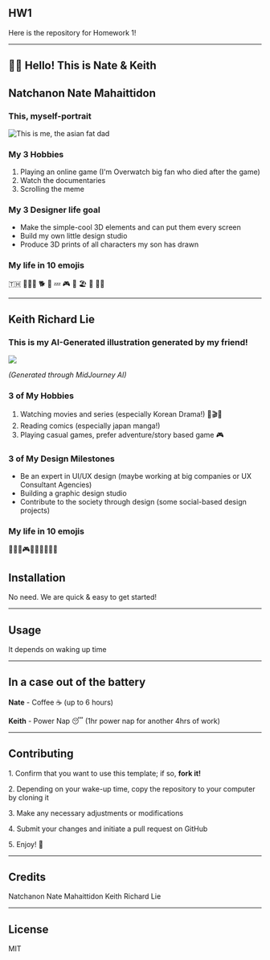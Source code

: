 ## HW1

Here is the repository for Homework 1!

---

## 👋👋 Hello! This is Nate & Keith

## Natchanon Nate Mahaittidon 

### This, myself-portrait

![This is me, the asian fat dad](https://33333.cdn.cke-cs.com/kSW7V9NHUXugvhoQeFaf/images/3ab789d6f5d027f04d068229d94212fb34cb0ad0914f05b9.png)

### My 3 Hobbies

1.  Playing an online game (I'm Overwatch big fan who died after the game)
2.  Watch the documentaries
3.  Scrolling the meme

### My 3 Designer life goal

*   Make the simple-cool 3D elements and can put them every screen
*   Build my own little design studio
*   Produce 3D prints of all characters my son has drawn

### My life in 10 emojis

🇹🇭 👨‍👩‍👦 🐕 📖 💤 🎮 🏀 🏖️ 🍗 🫃🏻

---

## Keith Richard Lie

### This is my AI-Generated illustration generated by my friend!

![](https://33333.cdn.cke-cs.com/kSW7V9NHUXugvhoQeFaf/images/1697d92764412c52638ff8790f323f3083ab1b4e44af84db.png)

_(Generated through MidJourney AI)_

### 3 of My Hobbies

1.  Watching movies and series (especially Korean Drama!) 🍿🎬🎥
2.  Reading comics (especially japan manga!)
3.  Playing casual games, prefer adventure/story based game 🎮

### 3 of My Design Milestones

*   Be an expert in UI/UX design (maybe working at big companies or UX Consultant Agencies)
*   Building a graphic design studio
*   Contribute to the society through design (some social-based design projects)

### My life in 10 emojis

🤔😪🤣🎮🍿🍙🍤🍔🍣🍜

## Installation

No need. We are quick & easy to get started!

---

## Usage

It depends on waking up time

---

## In a case out of the battery

**Nate** \- Coffee ☕️ (up to 6 hours)

**Keith** \- Power Nap 😴 (1hr power nap for another 4hrs of work)

---

## Contributing

1\. Confirm that you want to use this template; if so, **fork it!** 

2\. Depending on your wake-up time, copy the repository to your computer by cloning it

3\. Make any necessary adjustments or modifications

4\. Submit your changes and initiate a pull request on GitHub

5\. Enjoy! 🎉

---

## Credits

Natchanon Nate Mahaittidon
Keith Richard Lie

---

## License

MIT